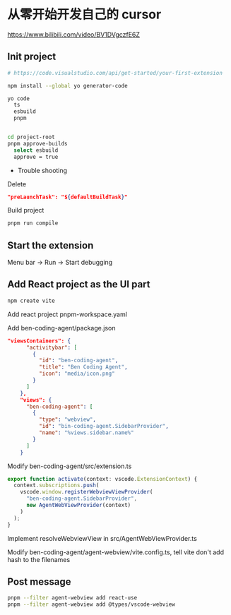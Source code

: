# 从零开始开发自己的 cursor

https://www.bilibili.com/video/BV1DVgczfE6Z

## Init project

```sh
# https://code.visualstudio.com/api/get-started/your-first-extension

npm install --global yo generator-code

yo code
  ts
  esbuild
  pnpm


cd project-root
pnpm approve-builds
  select esbuild
  approve = true
```

- Trouble shooting

Delete

```json
"preLaunchTask": "${defaultBuildTask}"
```

Build project

```sh
pnpm run compile
```

## Start the extension

Menu bar -> Run -> Start debugging

## Add React project as the UI part

```sh
npm create vite
```

Add react project pnpm-workspace.yaml

Add ben-coding-agent/package.json

```json
"viewsContainers": {
      "activitybar": [
        {
          "id": "ben-coding-agent",
          "title": "Ben Coding Agent",
          "icon": "media/icon.png"
        }
      ]
    },
    "views": {
      "ben-coding-agent": [
        {
          "type": "webview",
          "id": "bin-coding-agent.SidebarProvider",
          "name": "%views.sidebar.name%"
        }
      ]
    }
```

Modify ben-coding-agent/src/extension.ts

```js
export function activate(context: vscode.ExtensionContext) {
  context.subscriptions.push(
    vscode.window.registerWebviewViewProvider(
      "ben-coding-agent.SidebarProvider",
      new AgentWebViewProvider(context)
    )
  );
}
```

Implement resolveWebviewView in src/AgentWebViewProvider.ts

Modify ben-coding-agent/agent-webview/vite.config.ts, tell vite don't add hash to the filenames

## Post message

```sh
pnpm --filter agent-webview add react-use
pnpm --filter agent-webview add @types/vscode-webview
```
